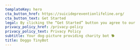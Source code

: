 ```yaml
---
templateKey: hero
cta_button_href: https://suicidepreventionlifeline.org/
cta_button_text: Get Started
legal: By clicking the “Get Started” button you agree to our
privacy_policy_href: /privacy-policy
privacy_policy_text: Privacy Policy
subtitle: Your dog-picture providing charity bot 🐕
title: Doggo TinyBot
---
```

